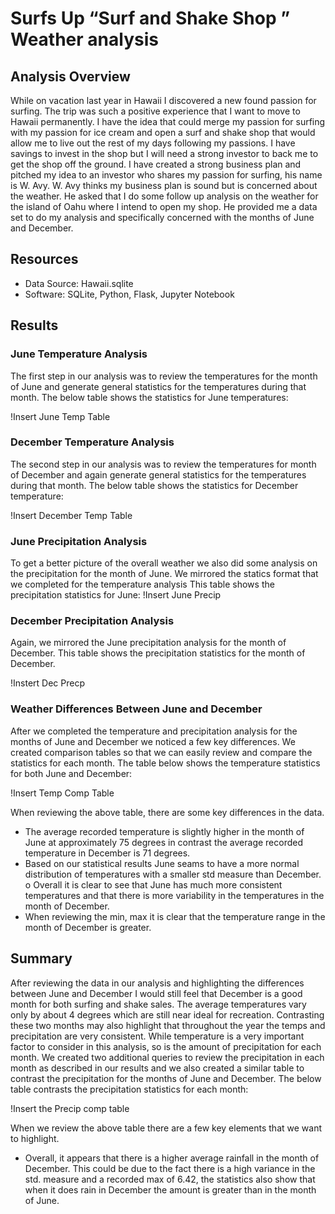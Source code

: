 # Surfs Up “Surf and Shake Shop ” Weather analysis
## Analysis Overview
While on vacation last year in Hawaii I discovered a new found passion for surfing. The trip was such a positive experience that I want to move to Hawaii permanently. I have the idea that could merge my passion for surfing with my passion for ice cream and open a surf and shake shop that would allow me to live out the rest of my days following my passions. I have savings to invest in the shop but I will need a strong investor to  back me to get the shop off the ground. I have created a strong business plan and pitched my idea to an investor who shares my passion for surfing, his name is W. Avy. W. Avy thinks my business plan is sound but is concerned about the weather. He asked that I do some follow up analysis on the weather for the island of Oahu where I intend to open my shop. He provided me a data set to do my analysis and specifically concerned with the months of June and December. 
## Resources
-	Data Source: Hawaii.sqlite
-	Software: SQLite, Python, Flask, Jupyter Notebook

## Results

### June Temperature Analysis 

The first step in our analysis was to review the temperatures for the month of June and generate general statistics for the temperatures during that month. 
The below table shows the statistics for June temperatures:

!Insert June Temp Table

### December Temperature Analysis  
The second step in our analysis was to review the temperatures for month of December and again generate general statistics for the temperatures during that month. 
The below table shows the statistics for December temperature: 

!Insert December Temp Table

### June Precipitation Analysis 

To get a better picture of the overall weather we also did some analysis on the precipitation for the month of June. We mirrored the statics format that we completed for the temperature analysis 
This table shows the precipitation statistics for June: 
!Insert June Precip 

### December Precipitation Analysis 

Again, we mirrored the June precipitation analysis for the month of December. 
This table shows the precipitation statistics for the month of December. 

!Instert Dec Precp 

### Weather Differences Between June and December 

After we completed the temperature and precipitation analysis for the months of June and December we noticed a few key differences. We created comparison tables so that we can easily review and compare the statistics for each month. 
The table below shows the temperature statistics for both June and December:
 
!Insert Temp Comp Table

When reviewing the above table, there are some key differences in the data.
-	The average recorded temperature is slightly higher in the month of June at approximately  75 degrees in contrast the average recorded temperature in December is 71 degrees. 
-	Based on our statistical results June seams to have a more normal distribution of temperatures with a smaller std measure than December.
o	Overall it is clear to see that June has much more consistent temperatures and that there is more variability in the temperatures in the month of December. 
-	When reviewing the min, max it is clear that the temperature range in the month of December is greater. 
## Summary 

After reviewing the data in our analysis and highlighting the differences between June and December I would still feel that December is a good month for both surfing and shake sales. The average temperatures vary only by about 4 degrees which are still near ideal for recreation. Contrasting these two months may also highlight that throughout the year the temps and precipitation are very consistent. 
While temperature is a very important factor to consider in this analysis, so is the amount of precipitation for each month. We created two additional queries to review the precipitation in each month as described in our results and we also created a similar table to contrast the precipitation for the months of June and December. 
The below table contrasts the precipitation statistics for each month: 

!Insert the Precip comp table

When we review the above table there are a few key elements that we want to highlight. 
-	Overall, it appears that there is a higher average rainfall in the month of December. This could be due to the fact there is a high variance in the std. measure and a recorded max of 6.42, the statistics also show that when it does rain in December the  amount is greater than in the month of June. 
